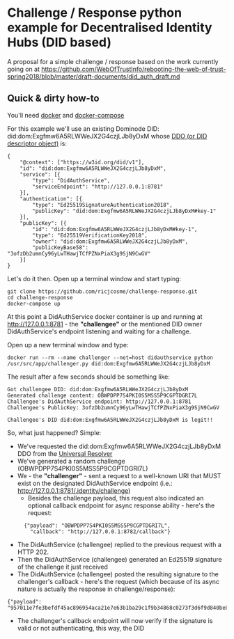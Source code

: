 # Challenge / Response python example for Decentralised Identity Hubs (DID based)
A proposal for a simple challenge / response based on the work currently going on at   https://github.com/WebOfTrustInfo/rebooting-the-web-of-trust-spring2018/blob/master/draft-documents/did_auth_draft.md

## Quick & dirty how-to

You'll need [docker](https://docs.docker.com/install/) and [docker-compose](https://docs.docker.com/compose/install/)

For this example we'll use an existing Dominode DID: did:dom:Exgfmw6A5RLWWeJX2G4czjLJb8yDxM whose [DDO (or DID descriptor object)](https://did-resolver.dominode.com/ddo/did:dom:Exgfmw6A5RLWWeJX2G4czjLJb8yDxM) is:
```
{
	"@context": ["https://w3id.org/did/v1"],
	"id": "did:dom:Exgfmw6A5RLWWeJX2G4czjLJb8yDxM",
	"service": [{
		"type": "DidAuthService",
		"serviceEndpoint": "http://127.0.0.1:8781"
	}],
	"authentication": [{
		"type": "Ed25519SignatureAuthentication2018",
		"publicKey": "did:dom:Exgfmw6A5RLWWeJX2G4czjLJb8yDxM#key-1"
	}],
	"publicKey": [{
		"id": "did:dom:Exgfmw6A5RLWWeJX2G4czjLJb8yDxM#key-1",
		"type": "Ed25519VerificationKey2018",
		"owner": "did:dom:Exgfmw6A5RLWWeJX2G4czjLJb8yDxM",
		"publicKeyBase58": "3ofzDb2umnCy96yLwTHawjTCfPZNxPiaX3g9SjN9CwGV"
	}]
}
```


Let's do it then. Open up a terminal window and start typing:
```
git clone https://github.com/ricjcosme/challenge-response.git
cd challenge-response
docker-compose up
```
At this point a DidAuthService docker container is up and running at http://127.0.0.1:8781 - the **"challengee"** or the mentioned DID owner DidAuthService's endpoint listening and waiting for a challenge.

Open up a new terminal window and type:
```
docker run --rm --name challenger --net=host didauthservice python /usr/src/app/challenger.py did:dom:Exgfmw6A5RLWWeJX2G4czjLJb8yDxM
```

The result after a few seconds should be something like:
```
Got challengee DID: did:dom:Exgfmw6A5RLWWeJX2G4czjLJb8yDxM
Generated challenge content: OBWPDPP7S4PKI0S5MSS5P9CGPTDGRI7L
Challengee's DidAuthService endpoint: http://127.0.0.1:8781
Challengee's PublicKey: 3ofzDb2umnCy96yLwTHawjTCfPZNxPiaX3g9SjN9CwGV

Challengee's DID did:dom:Exgfmw6A5RLWWeJX2G4czjLJb8yDxM is legit!!
```

So, what just happened? Simple:
- We've requested the did:dom:Exgfmw6A5RLWWeJX2G4czjLJb8yDxM DDO from the [Universal Resolver](https://github.com/decentralized-identity/universal-resolver)
- We've generated a random challenge (OBWPDPP7S4PKI0S5MSS5P9CGPTDGRI7L)
- We - the **"challenger"** - sent a request to a well-known URI that MUST exist on the designated DidAuthService endpoint (i.e.: http://127.0.0.1:8781/.identity/challenge)
  - Besides the challenge payload, this request also indicated an optional callback endpoint for async response ability - here's the request:
  ```
    {"payload": "OBWPDPP7S4PKI0S5MSS5P9CGPTDGRI7L",
      "callback": "http://127.0.0.1:8782/callback"}
  ```
- The DidAuthService (challengee) replied to the previous request with a HTTP 202.
- Then the DidAuthService (challengee) generated an Ed25519 signature of the challenge it just received
- The DidAuthService (challengee) posted the resulting signature to the challenger's callback - here's the request (which because of its async nature is actually the response in challenge/response):
```
{"payload": "957011e7fe3befdf45ac896954aca21e7e63b1ba29c1f9b34868c0273f3d6f9d840be865ffbc76830d288dc1b33daff3061798e426a375d73928158f28431c07"}
```
- The challenger's callback endpoint will now verify if the signature is valid or not authenticating, this way, the DID
